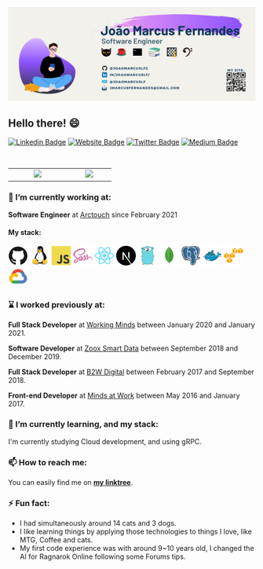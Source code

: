 ![capa github](https://github.com/joaomarcuslf/joaomarcuslf/blob/main/capa_perfil.png)

## Hello there! :smile:

[![Linkedin Badge](https://img.shields.io/badge/-LinkedIn-0e76a8?style=flat-square&logo=Linkedin&logoColor=white)](https://www.linkedin.com/in/jo%C3%A3o-marcus-fernandes-4b8814ba)
[![Website Badge](https://img.shields.io/badge/Website-3b5998?style=flat-square&logo=google-chrome&logoColor=white)](http://joaomarcuslf.com)
[![Twitter Badge](https://img.shields.io/badge/-Twitter-00acee?style=flat-square&logo=Twitter&logoColor=white)](https://twitter.com/joaomarcuslf)
[![Medium Badge](https://img.shields.io/badge/medium-%2312100E.svg?&style=for-square&logo=medium&logoColor=white)](https://medium.com/@joaomarcuslf)

<center>
  <table>
    <tr>
        <td>
            <img width="350px" src="https://github-readme-stats.vercel.app/api/top-langs/?username=joaomarcuslf&hide=html&layout=compact&theme=buefy" />
        </td>
        <td>
            <img width="350px" src="https://github-readme-stats.vercel.app/api?username=joaomarcuslf&theme=buefy" />
        </td>
    </tr>
  </table>
</center>

### :telescope: I’m currently working at:

**Software Engineer** at [Arctouch](https://arctouch.com/) since February 2021

#### My stack:

<img src="https://raw.githubusercontent.com/devicons/devicon/master/icons/github/github-original.svg" alt="icon for github" width="40" height="40" style="max-width:100%;"></img>
<img src="https://raw.githubusercontent.com/devicons/devicon/master/icons/linux/linux-original.svg" alt="icon for linux" width="40" height="40" style="max-width:100%;"></img>
<img src="https://raw.githubusercontent.com/devicons/devicon/master/icons/javascript/javascript-original.svg" alt="icon for javascript" width="40" height="40" style="max-width:100%;"></img>
<img src="https://raw.githubusercontent.com/devicons/devicon/master/icons/sass/sass-original.svg" alt="icon for sass" width="40" height="40" style="max-width:100%;"></img>
<img src="https://raw.githubusercontent.com/devicons/devicon/master/icons/react/react-original.svg" alt="icon for react" width="40" height="40" style="max-width:100%;"></img>
<img src="https://raw.githubusercontent.com/devicons/devicon/master/icons/nextjs/nextjs-original.svg" alt="icon for nextjs" width="40" height="40" style="max-width:100%;"></img>
<img src="https://raw.githubusercontent.com/devicons/devicon/master/icons/go/go-original.svg" alt="icon for go" width="40" height="40" style="max-width:100%;"></img>
<img src="https://raw.githubusercontent.com/devicons/devicon/master/icons/mongodb/mongodb-original.svg" alt="icon for mongodb" width="40" height="40" style="max-width:100%;"></img>
<img src="https://raw.githubusercontent.com/devicons/devicon/master/icons/postgresql/postgresql-original.svg" alt="icon for postgresql" width="40" height="40" style="max-width:100%;"></img>
<img src="https://raw.githubusercontent.com/devicons/devicon/master/icons/docker/docker-original.svg" alt="icon for docker" width="40" height="40" style="max-width:100%;"></img>
<img src="https://raw.githubusercontent.com/devicons/devicon/master/icons/amazonwebservices/amazonwebservices-original.svg" alt="icon for amazonwebservices" width="40" height="40" style="max-width:100%;"></img>
<img src="https://raw.githubusercontent.com/devicons/devicon/master/icons/googlecloud/googlecloud-original.svg" alt="icon for googlecloud" width="40" height="40" style="max-width:100%;"></img>

### :hourglass: I worked previously at:

**Full Stack Developer** at [Working Minds](http://www.wkm.com.br/) between January 2020 and January 2021.

**Software Developer** at [Zoox Smart Data](https://zooxsmart.com/en/) between September 2018 and December 2019.

**Full Stack Developer** at [B2W Digital](https://carreiras.b2w.io/) between February 2017 and September 2018.

**Front-end Developer** at [Minds at Work](http://www.mindsatwork.com.br/) between May 2016 and January 2017.

### :seedling: I’m currently learning, and my stack:

I'm currently studying Cloud development, and using gRPC.

### :mailbox: How to reach me:

You can easily find me on **[my linktree](https://linktr.ee/joaomarcuslf)**.

### :zap: Fun fact:

- I had simultaneously around 14 cats and 3 dogs.
- I like learning things by applying those technologies to things I love, like MTG, Coffee and cats.
- My first code experience was with around 9~10 years old, I changed the AI for Ragnarok Online following some Forums tips.
